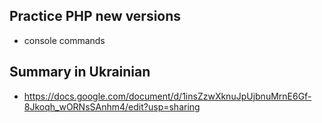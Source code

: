 ## Practice PHP new versions

- console commands

## Summary in Ukrainian

- https://docs.google.com/document/d/1insZzwXknuJpUjbnuMrnE6Gf-8Jkoqh_wORNsSAnhm4/edit?usp=sharing
